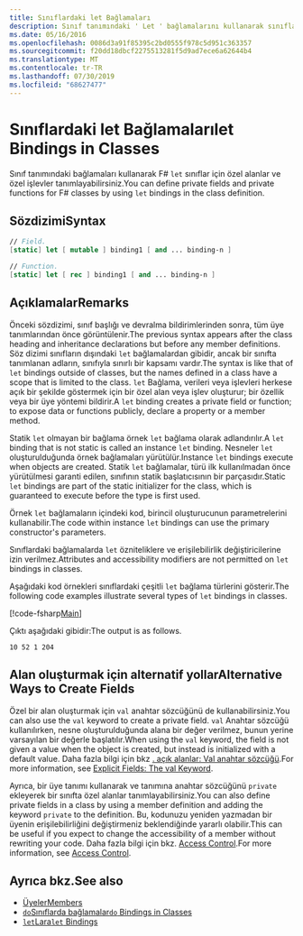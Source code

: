 ```yaml
---
title: Sınıflardaki let Bağlamaları
description: Sınıf tanımındaki ' Let ' bağlamalarını kullanarak sınıflar için F# özel alanları ve özel işlevleri tanımlamayı öğrenin.
ms.date: 05/16/2016
ms.openlocfilehash: 0086d3a91f85395c2bd0555f978c5d951c363357
ms.sourcegitcommit: f20dd18dbcf2275513281f5d9ad7ece6a62644b4
ms.translationtype: MT
ms.contentlocale: tr-TR
ms.lasthandoff: 07/30/2019
ms.locfileid: "68627477"
---
```

# <a name="let-bindings-in-classes"></a><span data-ttu-id="63e21-103">Sınıflardaki let Bağlamaları</span><span class="sxs-lookup"><span data-stu-id="63e21-103">let Bindings in Classes</span></span>

<span data-ttu-id="63e21-104">Sınıf tanımındaki bağlamaları kullanarak F# `let` sınıflar için özel alanlar ve özel işlevler tanımlayabilirsiniz.</span><span class="sxs-lookup"><span data-stu-id="63e21-104">You can define private fields and private functions for F# classes by using `let` bindings in the class definition.</span></span>

## <a name="syntax"></a><span data-ttu-id="63e21-105">Sözdizimi</span><span class="sxs-lookup"><span data-stu-id="63e21-105">Syntax</span></span>

```fsharp
// Field.
[static] let [ mutable ] binding1 [ and ... binding-n ]

// Function.
[static] let [ rec ] binding1 [ and ... binding-n ]
```

## <a name="remarks"></a><span data-ttu-id="63e21-106">Açıklamalar</span><span class="sxs-lookup"><span data-stu-id="63e21-106">Remarks</span></span>

<span data-ttu-id="63e21-107">Önceki sözdizimi, sınıf başlığı ve devralma bildirimlerinden sonra, tüm üye tanımlarından önce görüntülenir.</span><span class="sxs-lookup"><span data-stu-id="63e21-107">The previous syntax appears after the class heading and inheritance declarations but before any member definitions.</span></span> <span data-ttu-id="63e21-108">Söz dizimi sınıfların dışındaki `let` bağlamalardan gibidir, ancak bir sınıfta tanımlanan adların, sınıfıyla sınırlı bir kapsamı vardır.</span><span class="sxs-lookup"><span data-stu-id="63e21-108">The syntax is like that of `let` bindings outside of classes, but the names defined in a class have a scope that is limited to the class.</span></span> <span data-ttu-id="63e21-109">`let` Bağlama, verileri veya işlevleri herkese açık bir şekilde göstermek için bir özel alan veya işlev oluşturur; bir özellik veya bir üye yöntemi bildirir.</span><span class="sxs-lookup"><span data-stu-id="63e21-109">A `let` binding creates a private field or function; to expose data or functions publicly, declare a property or a member method.</span></span>

<span data-ttu-id="63e21-110">Statik `let` olmayan bir bağlama örnek `let` bağlama olarak adlandırılır.</span><span class="sxs-lookup"><span data-stu-id="63e21-110">A `let` binding that is not static is called an instance `let` binding.</span></span> <span data-ttu-id="63e21-111">Nesneler `let` oluşturulduğunda örnek bağlamaları yürütülür.</span><span class="sxs-lookup"><span data-stu-id="63e21-111">Instance `let` bindings execute when objects are created.</span></span> <span data-ttu-id="63e21-112">Statik `let` bağlamalar, türü ilk kullanılmadan önce yürütülmesi garanti edilen, sınıfının statik başlatıcısının bir parçasıdır.</span><span class="sxs-lookup"><span data-stu-id="63e21-112">Static `let` bindings are part of the static initializer for the class, which is guaranteed to execute before the type is first used.</span></span>

<span data-ttu-id="63e21-113">Örnek `let` bağlamaların içindeki kod, birincil oluşturucunun parametrelerini kullanabilir.</span><span class="sxs-lookup"><span data-stu-id="63e21-113">The code within instance `let` bindings can use the primary constructor's parameters.</span></span>

<span data-ttu-id="63e21-114">Sınıflardaki bağlamalarda `let` özniteliklere ve erişilebilirlik değiştiricilerine izin verilmez.</span><span class="sxs-lookup"><span data-stu-id="63e21-114">Attributes and accessibility modifiers are not permitted on `let` bindings in classes.</span></span>

<span data-ttu-id="63e21-115">Aşağıdaki kod örnekleri sınıflardaki çeşitli `let` bağlama türlerini gösterir.</span><span class="sxs-lookup"><span data-stu-id="63e21-115">The following code examples illustrate several types of `let` bindings in classes.</span></span>

[!code-fsharp[Main](~/samples/snippets/fsharp/lang-ref-1/snippet3001.fs)]

<span data-ttu-id="63e21-116">Çıktı aşağıdaki gibidir:</span><span class="sxs-lookup"><span data-stu-id="63e21-116">The output is as follows.</span></span>

```
10 52 1 204
```

## <a name="alternative-ways-to-create-fields"></a><span data-ttu-id="63e21-117">Alan oluşturmak için alternatif yollar</span><span class="sxs-lookup"><span data-stu-id="63e21-117">Alternative Ways to Create Fields</span></span>

<span data-ttu-id="63e21-118">Özel bir alan oluşturmak için `val` anahtar sözcüğünü de kullanabilirsiniz.</span><span class="sxs-lookup"><span data-stu-id="63e21-118">You can also use the `val` keyword to create a private field.</span></span> <span data-ttu-id="63e21-119">`val` Anahtar sözcüğü kullanılırken, nesne oluşturulduğunda alana bir değer verilmez, bunun yerine varsayılan bir değerle başlatılır.</span><span class="sxs-lookup"><span data-stu-id="63e21-119">When using the `val` keyword, the field is not given a value when the object is created, but instead is initialized with a default value.</span></span> <span data-ttu-id="63e21-120">Daha fazla bilgi için bkz [. açık alanlar: Val anahtar sözcüğü](explicit-fields-the-val-keyword.md).</span><span class="sxs-lookup"><span data-stu-id="63e21-120">For more information, see [Explicit Fields: The val Keyword](explicit-fields-the-val-keyword.md).</span></span>

<span data-ttu-id="63e21-121">Ayrıca, bir üye tanımı kullanarak ve tanımına anahtar sözcüğünü `private` ekleyerek bir sınıfta özel alanlar tanımlayabilirsiniz.</span><span class="sxs-lookup"><span data-stu-id="63e21-121">You can also define private fields in a class by using a member definition and adding the keyword `private` to the definition.</span></span> <span data-ttu-id="63e21-122">Bu, kodunuzu yeniden yazmadan bir üyenin erişilebilirliğini değiştirmeniz beklendiğinde yararlı olabilir.</span><span class="sxs-lookup"><span data-stu-id="63e21-122">This can be useful if you expect to change the accessibility of a member without rewriting your code.</span></span> <span data-ttu-id="63e21-123">Daha fazla bilgi için bkz. [Access Control](../access-control.md).</span><span class="sxs-lookup"><span data-stu-id="63e21-123">For more information, see [Access Control](../access-control.md).</span></span>

## <a name="see-also"></a><span data-ttu-id="63e21-124">Ayrıca bkz.</span><span class="sxs-lookup"><span data-stu-id="63e21-124">See also</span></span>

- [<span data-ttu-id="63e21-125">Üyeler</span><span class="sxs-lookup"><span data-stu-id="63e21-125">Members</span></span>](index.md)
- [<span data-ttu-id="63e21-126">`do`Sınıflarda bağlamalar</span><span class="sxs-lookup"><span data-stu-id="63e21-126">`do` Bindings in Classes</span></span>](do-bindings-in-classes.md)
- [<span data-ttu-id="63e21-127">`let`Lara</span><span class="sxs-lookup"><span data-stu-id="63e21-127">`let` Bindings</span></span>](../functions/let-bindings.md)
